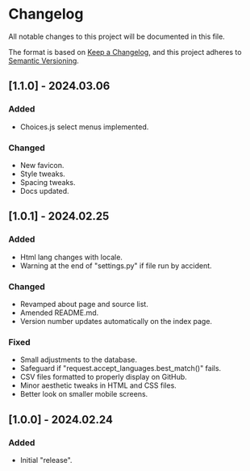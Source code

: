 # Changelog

All notable changes to this project will be documented in this file.

The format is based on [Keep a Changelog](https://keepachangelog.com/en/1.1.0/),
and this project adheres to [Semantic Versioning](https://semver.org/spec/v2.0.0.html).

## [1.1.0] - 2024.03.06

### Added

- Choices.js select menus implemented.

### Changed

- New favicon.
- Style tweaks.
- Spacing tweaks.
- Docs updated.

## [1.0.1] - 2024.02.25

### Added

- Html lang changes with locale.
- Warning at the end of "settings.py" if file run by accident.

### Changed

- Revamped about page and source list.
- Amended README.md.
- Version number updates automatically on the index page.

### Fixed

- Small adjustments to the database.
- Safeguard if "request.accept_languages.best_match()" fails.
- CSV files formatted to properly display on GitHub.
- Minor aesthetic tweaks in HTML and CSS files.
- Better look on smaller mobile screens.

## [1.0.0] - 2024.02.24

### Added

- Initial "release".
